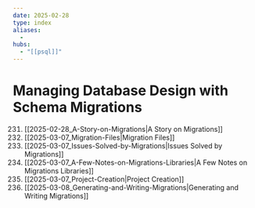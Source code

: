 ```yaml
---
date: 2025-02-28
type: index
aliases:
  -
hubs:
  - "[[psql]]"
---
```


# Managing Database Design with Schema Migrations

231. [[2025-02-28_A-Story-on-Migrations|A Story on Migrations]]
232. [[2025-03-07_Migration-Files|Migration Files]]
233. [[2025-03-07_Issues-Solved-by-Migrations|Issues Solved by Migrations]]
234. [[2025-03-07_A-Few-Notes-on-Migrations-Libraries|A Few Notes on Migrations Libraries]]
235. [[2025-03-07_Project-Creation|Project Creation]]
236. [[2025-03-08_Generating-and-Writing-Migrations|Generating and Writing Migrations]]
